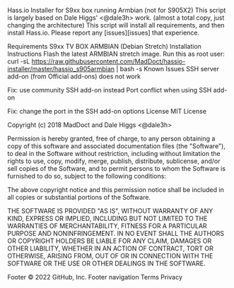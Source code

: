 Hass.io Installer for S9xx box running Armbian (not for S905X2)
This script is largely based on Dale Higgs' <@dale3h> work. (almost a total copy, just changing the architecture) This script will install all requirements, and then install Hass.io. Please report any [issues][issues] that experience.

Requirements
S9xx TV BOX
ARMBIAN (Debian Stretch)
Installation Instructions
Flash the latest ARMBIAN stretch image.
Run this as root user:
curl -sL https://raw.githubusercontent.com/MadDoct/hassio-installer/master/hassio_s905armbian | bash -s
Known Issues
SSH server add-on (from Official add-ons) does not work

Fix: use community SSH add-on instead
Port conflict when using SSH add-on

Fix: change the port in the SSH add-on options
License
MIT License

Copyright (c) 2018 MadDoct and Dale Higgs <@dale3h>

Permission is hereby granted, free of charge, to any person obtaining a copy of this software and associated documentation files (the "Software"), to deal in the Software without restriction, including without limitation the rights to use, copy, modify, merge, publish, distribute, sublicense, and/or sell copies of the Software, and to permit persons to whom the Software is furnished to do so, subject to the following conditions:

The above copyright notice and this permission notice shall be included in all copies or substantial portions of the Software.

THE SOFTWARE IS PROVIDED "AS IS", WITHOUT WARRANTY OF ANY KIND, EXPRESS OR IMPLIED, INCLUDING BUT NOT LIMITED TO THE WARRANTIES OF MERCHANTABILITY, FITNESS FOR A PARTICULAR PURPOSE AND NONINFRINGEMENT. IN NO EVENT SHALL THE AUTHORS OR COPYRIGHT HOLDERS BE LIABLE FOR ANY CLAIM, DAMAGES OR OTHER LIABILITY, WHETHER IN AN ACTION OF CONTRACT, TORT OR OTHERWISE, ARISING FROM, OUT OF OR IN CONNECTION WITH THE SOFTWARE OR THE USE OR OTHER DEALINGS IN THE SOFTWARE.

Footer
© 2022 GitHub, Inc.
Footer navigation
Terms
Privacy
